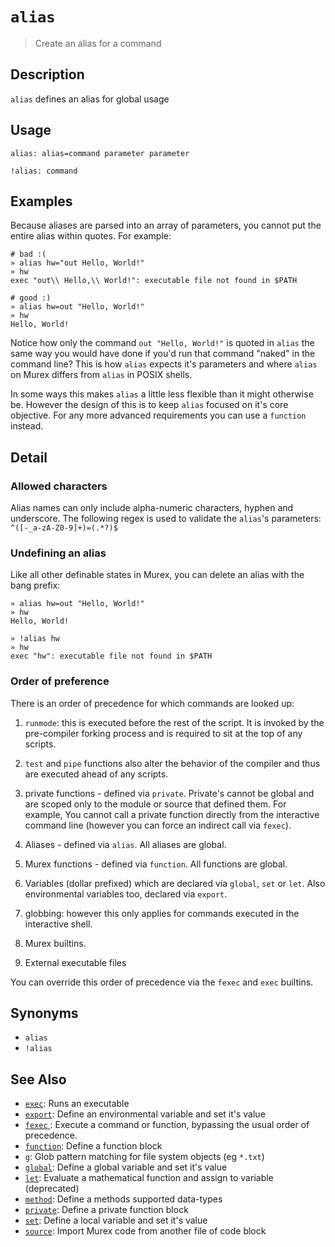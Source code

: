 # `alias`

> Create an alias for a command

## Description

`alias` defines an alias for global usage

## Usage

```
alias: alias=command parameter parameter

!alias: command
```

## Examples

Because aliases are parsed into an array of parameters, you cannot put the
entire alias within quotes. For example:

```
# bad :(
» alias hw="out Hello, World!"
» hw
exec "out\\ Hello,\\ World!": executable file not found in $PATH

# good :)
» alias hw=out "Hello, World!"
» hw
Hello, World!
```

Notice how only the command `out "Hello, World!"` is quoted in `alias` the
same way you would have done if you'd run that command "naked" in the command
line? This is how `alias` expects it's parameters and where `alias` on Murex
differs from `alias` in POSIX shells.

In some ways this makes `alias` a little less flexible than it might
otherwise be. However the design of this is to keep `alias` focused on it's
core objective. For any more advanced requirements you can use a `function`
instead.

## Detail

### Allowed characters

Alias names can only include alpha-numeric characters, hyphen and underscore.
The following regex is used to validate the `alias`'s parameters:
`^([-_a-zA-Z0-9]+)=(.*?)$`

### Undefining an alias

Like all other definable states in Murex, you can delete an alias with the
bang prefix:

```
» alias hw=out "Hello, World!"
» hw
Hello, World!

» !alias hw
» hw
exec "hw": executable file not found in $PATH
```

### Order of preference

There is an order of precedence for which commands are looked up:

1. `runmode`: this is executed before the rest of the script. It is invoked by
   the pre-compiler forking process and is required to sit at the top of any
   scripts.

1. `test` and `pipe` functions also alter the behavior of the compiler and thus
   are executed ahead of any scripts.

4. private functions - defined via `private`. Private's cannot be global and
   are scoped only to the module or source that defined them. For example, You
   cannot call a private function directly from the interactive command line
   (however you can force an indirect call via `fexec`).

2. Aliases - defined via `alias`. All aliases are global.

3. Murex functions - defined via `function`. All functions are global.

5. Variables (dollar prefixed) which are declared via `global`, `set` or `let`.
   Also environmental variables too, declared via `export`.

6. globbing: however this only applies for commands executed in the interactive
   shell.

7. Murex builtins.

8. External executable files

You can override this order of precedence via the `fexec` and `exec` builtins.

## Synonyms

* `alias`
* `!alias`


## See Also

* [`exec`](../commands/exec.md):
  Runs an executable
* [`export`](../commands/export.md):
  Define an environmental variable and set it's value
* [`fexec` ](../commands/fexec.md):
  Execute a command or function, bypassing the usual order of precedence.
* [`function`](../commands/function.md):
  Define a function block
* [`g`](../commands/g.md):
  Glob pattern matching for file system objects (eg `*.txt`)
* [`global`](../commands/global.md):
  Define a global variable and set it's value
* [`let`](../commands/let.md):
  Evaluate a mathematical function and assign to variable (deprecated)
* [`method`](../commands/method.md):
  Define a methods supported data-types
* [`private`](../commands/private.md):
  Define a private function block
* [`set`](../commands/set.md):
  Define a local variable and set it's value
* [`source`](../commands/source.md):
  Import Murex code from another file of code block